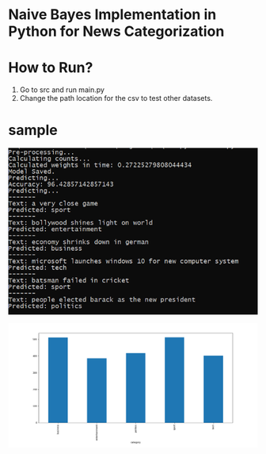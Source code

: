 # Naive Bayes Implementation in Python for News Categorization

# How to Run?

1) Go to src and run main.py
2) Change the path location for the csv to test other datasets.

# sample

![screenshot1](https://raw.githubusercontent.com/rahuldshetty/machine-learning-naive-bayes-news-categorization/master/screenshot.PNG)

![data distribution](https://raw.githubusercontent.com/rahuldshetty/machine-learning-naive-bayes-news-categorization/master/figure.png)
